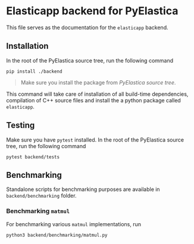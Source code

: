 # Elasticapp backend for PyElastica

This file serves as the documentation for the `elasticapp` backend.

## Installation

In the root of the PyElastica source tree, run the following command

```
pip install ./backend
```

> Make sure you install the package from _PyElastica source tree_.

This command will take care of installation of all build-time dependencies, compilation of C++ source files and install the a python package called `elasticapp`.

## Testing

Make sure you have `pytest` installed. In the root of the PyElastica source tree, run the following command

```
pytest backend/tests
```

## Benchmarking

Standalone scripts for benchmarking purposes are available in `backend/benchmarking` folder.

### Benchmarking `matmul`

For benchmarking various `matmul` implementations, run

```
python3 backend/benchmarking/matmul.py
```
